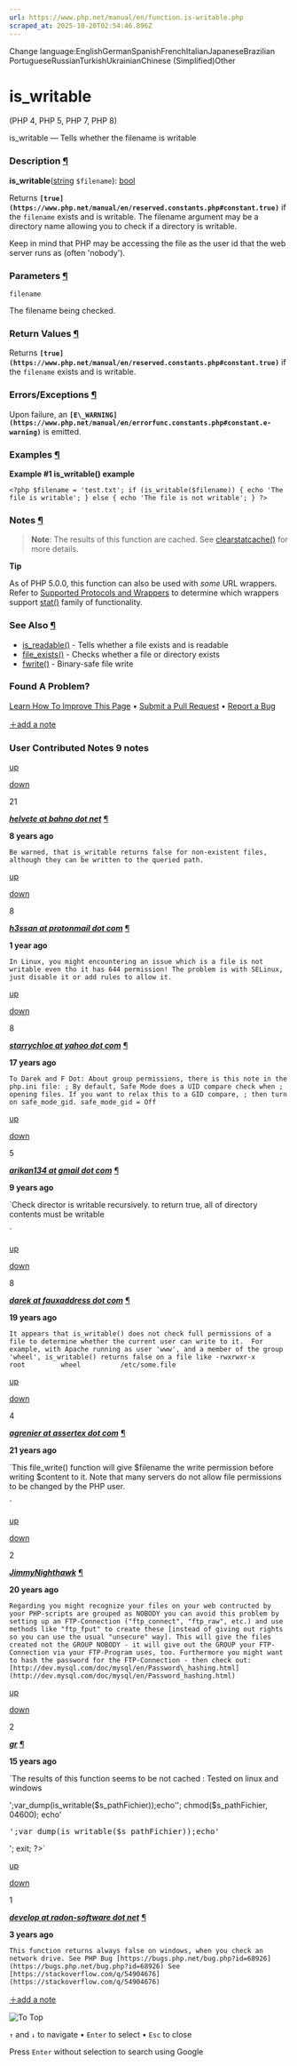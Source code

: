 ```yaml
---
url: https://www.php.net/manual/en/function.is-writable.php
scraped_at: 2025-10-20T02:54:46.896Z
---
```


Change language:EnglishGermanSpanishFrenchItalianJapaneseBrazilian PortugueseRussianTurkishUkrainianChinese (Simplified)Other

# is\_writable

(PHP 4, PHP 5, PHP 7, PHP 8)

is\_writable — Tells whether the filename is writable

### Description [¶](https://www.php.net/manual/en/function.is-writable.php\#refsect1-function.is-writable-description)

**is\_writable**([string](https://www.php.net/manual/en/language.types.string.php) `$filename`): [bool](https://www.php.net/manual/en/language.types.boolean.php)

Returns **`[true](https://www.php.net/manual/en/reserved.constants.php#constant.true)`** if the `filename` exists and is
writable. The filename argument may be a directory name allowing you
to check if a directory is writable.


Keep in mind that PHP may be accessing the file as the user id
that the web server runs as (often 'nobody').


### Parameters [¶](https://www.php.net/manual/en/function.is-writable.php\#refsect1-function.is-writable-parameters)

`filename`

The filename being checked.


### Return Values [¶](https://www.php.net/manual/en/function.is-writable.php\#refsect1-function.is-writable-returnvalues)

Returns **`[true](https://www.php.net/manual/en/reserved.constants.php#constant.true)`** if the `filename` exists and is
writable.


### Errors/Exceptions [¶](https://www.php.net/manual/en/function.is-writable.php\#refsect1-function.is-writable-errors)

Upon failure, an **`[E\_WARNING](https://www.php.net/manual/en/errorfunc.constants.php#constant.e-warning)`** is emitted.

### Examples [¶](https://www.php.net/manual/en/function.is-writable.php\#refsect1-function.is-writable-examples)

**Example #1 **is\_writable()** example**

`<?php
$filename = 'test.txt';
if (is_writable($filename)) {
    echo 'The file is writable';
} else {
    echo 'The file is not writable';
}
?>`

### Notes [¶](https://www.php.net/manual/en/function.is-writable.php\#refsect1-function.is-writable-notes)

> **Note**: The results of this
> function are cached. See [clearstatcache()](https://www.php.net/manual/en/function.clearstatcache.php) for
> more details.

**Tip**

As of PHP 5.0.0, this function
can also be used with _some_ URL wrappers. Refer to
[Supported Protocols and Wrappers](https://www.php.net/manual/en/wrappers.php) to determine which wrappers support
[stat()](https://www.php.net/manual/en/function.stat.php) family of functionality.

### See Also [¶](https://www.php.net/manual/en/function.is-writable.php\#refsect1-function.is-writable-seealso)

- [is\_readable()](https://www.php.net/manual/en/function.is-readable.php) \- Tells whether a file exists and is readable
- [file\_exists()](https://www.php.net/manual/en/function.file-exists.php) \- Checks whether a file or directory exists
- [fwrite()](https://www.php.net/manual/en/function.fwrite.php) \- Binary-safe file write

### Found A Problem?

[Learn How To Improve This Page](https://github.com/php/doc-base/blob/master/README.md "This will take you to our contribution guidelines on GitHub")
•
[Submit a Pull Request](https://github.com/php/doc-en/blob/master/reference/filesystem/functions/is-writable.xml)
•
[Report a Bug](https://github.com/php/doc-en/issues/new?body=From%20manual%20page:%20https:%2F%2Fphp.net%2Ffunction.is-writable%0A%0A---)

[＋add a note](https://www.php.net/manual/add-note.php?sect=function.is-writable&repo=en&redirect=https://www.php.net/manual/en/function.is-writable.php)

### User Contributed Notes 9 notes

[up](https://www.php.net/manual/vote-note.php?id=120625&page=function.is-writable&vote=up "Vote up!")

[down](https://www.php.net/manual/vote-note.php?id=120625&page=function.is-writable&vote=down "Vote down!")

21


[**_helvete at bahno dot net_**](https://www.php.net/manual/en/function.is-writable.php#120625) [¶](https://www.php.net/manual/en/function.is-writable.php#120625)

**8 years ago**

`Be warned, that is_writable returns false for non-existent files, although they can be written to the queried path.`

[up](https://www.php.net/manual/vote-note.php?id=129793&page=function.is-writable&vote=up "Vote up!")

[down](https://www.php.net/manual/vote-note.php?id=129793&page=function.is-writable&vote=down "Vote down!")

8


[**_h3ssan at protonmail dot com_**](https://www.php.net/manual/en/function.is-writable.php#129793) [¶](https://www.php.net/manual/en/function.is-writable.php#129793)

**1 year ago**

`In Linux, you might encountering an issue which is a file is not writable even tho it has 644 permission! The problem is with SELinux, just disable it or add rules to allow it.`

[up](https://www.php.net/manual/vote-note.php?id=80990&page=function.is-writable&vote=up "Vote up!")

[down](https://www.php.net/manual/vote-note.php?id=80990&page=function.is-writable&vote=down "Vote down!")

8


[**_starrychloe at yahoo dot com_**](https://www.php.net/manual/en/function.is-writable.php#80990) [¶](https://www.php.net/manual/en/function.is-writable.php#80990)

**17 years ago**

`To Darek and F Dot: About group permissions, there is this note in the php.ini file:
; By default, Safe Mode does a UID compare check when
; opening files. If you want to relax this to a GID compare,
; then turn on safe_mode_gid.
safe_mode_gid = Off`

[up](https://www.php.net/manual/vote-note.php?id=118667&page=function.is-writable&vote=up "Vote up!")

[down](https://www.php.net/manual/vote-note.php?id=118667&page=function.is-writable&vote=down "Vote down!")

5


[**_arikan134 at gmail dot com_**](https://www.php.net/manual/en/function.is-writable.php#118667) [¶](https://www.php.net/manual/en/function.is-writable.php#118667)

**9 years ago**

`Check director is writable recursively. to return true, all of directory contents  must be writable
<?php
function is_writable_r($dir) {
    if (is_dir($dir)) {
        if(is_writable($dir)){
            $objects = scandir($dir);
            foreach ($objects as $object) {
                if ($object != "." && $object != "..") {
                    if (!is_writable_r($dir."/".$object)) return false;
                    else continue;
                }
            }
            return true;
        }else{
            return false;
        }

    }else if(file_exists($dir)){
        return (is_writable($dir));

    }
}
?>`

[up](https://www.php.net/manual/vote-note.php?id=61331&page=function.is-writable&vote=up "Vote up!")

[down](https://www.php.net/manual/vote-note.php?id=61331&page=function.is-writable&vote=down "Vote down!")

8


[**_darek at fauxaddress dot com_**](https://www.php.net/manual/en/function.is-writable.php#61331) [¶](https://www.php.net/manual/en/function.is-writable.php#61331)

**19 years ago**

`It appears that is_writable() does not check full permissions of a file to determine whether the current user can write to it.  For example, with Apache running as user 'www', and a member of the group 'wheel', is_writable() returns false on a file like
-rwxrwxr-x           root         wheel          /etc/some.file`

[up](https://www.php.net/manual/vote-note.php?id=41194&page=function.is-writable&vote=up "Vote up!")

[down](https://www.php.net/manual/vote-note.php?id=41194&page=function.is-writable&vote=down "Vote down!")

4


[**_agrenier at assertex dot com_**](https://www.php.net/manual/en/function.is-writable.php#41194) [¶](https://www.php.net/manual/en/function.is-writable.php#41194)

**21 years ago**

`This file_write() function will give $filename the write permission before writing $content to it.
Note that many servers do not allow file permissions to be changed by the PHP user.
<?php
    function file_write($filename, &$content) {
        if (!is_writable($filename)) {
            if (!chmod($filename, 0666)) {
                 echo "Cannot change the mode of file ($filename)";
                 exit;
            };
        }
        if (!$fp = @fopen($filename, "w")) {
            echo "Cannot open file ($filename)";
            exit;
        }
        if (fwrite($fp, $content) === FALSE) {
            echo "Cannot write to file ($filename)";
            exit;
        }
        if (!fclose($fp)) {
            echo "Cannot close file ($filename)";
            exit;
        }
    }
?>`

[up](https://www.php.net/manual/vote-note.php?id=56673&page=function.is-writable&vote=up "Vote up!")

[down](https://www.php.net/manual/vote-note.php?id=56673&page=function.is-writable&vote=down "Vote down!")

2


[**_JimmyNighthawk_**](https://www.php.net/manual/en/function.is-writable.php#56673) [¶](https://www.php.net/manual/en/function.is-writable.php#56673)

**20 years ago**

`Regarding you might recognize your files on your web contructed by your PHP-scripts are grouped as NOBODY you can avoid this problem by setting up an FTP-Connection ("ftp_connect", "ftp_raw", etc.) and use methods like "ftp_fput" to create these [instead of giving out rights so you can use the usual "unsecure" way]. This will give the files created not the GROUP NOBODY - it will give out the GROUP your FTP-Connection via your FTP-Program uses, too.
Furthermore you might want to hash the password for the FTP-Connection - then check out:
[http://dev.mysql.com/doc/mysql/en/Password\_hashing.html](http://dev.mysql.com/doc/mysql/en/Password_hashing.html)`

[up](https://www.php.net/manual/vote-note.php?id=100267&page=function.is-writable&vote=up "Vote up!")

[down](https://www.php.net/manual/vote-note.php?id=100267&page=function.is-writable&vote=down "Vote down!")

2


[**_gr_**](https://www.php.net/manual/en/function.is-writable.php#100267) [¶](https://www.php.net/manual/en/function.is-writable.php#100267)

**15 years ago**

`The results of this function seems to be not cached :
Tested on linux and windows
<?php
chmod($s_pathFichier, 0400);
echo'<pre>';var_dump(is_writable($s_pathFichier));echo'</pre>';
chmod($s_pathFichier, 04600);
echo'<pre>';var_dump(is_writable($s_pathFichier));echo'</pre>';
exit;
?>`

[up](https://www.php.net/manual/vote-note.php?id=127479&page=function.is-writable&vote=up "Vote up!")

[down](https://www.php.net/manual/vote-note.php?id=127479&page=function.is-writable&vote=down "Vote down!")

1


[**_develop at radon-software dot net_**](https://www.php.net/manual/en/function.is-writable.php#127479) [¶](https://www.php.net/manual/en/function.is-writable.php#127479)

**3 years ago**

`This function returns always false on windows, when you check an network drive.
See PHP Bug [https://bugs.php.net/bug.php?id=68926](https://bugs.php.net/bug.php?id=68926)
See [https://stackoverflow.com/q/54904676](https://stackoverflow.com/q/54904676)`

[＋add a note](https://www.php.net/manual/add-note.php?sect=function.is-writable&repo=en&redirect=https://www.php.net/manual/en/function.is-writable.php)

![To Top](https://www.php.net/images/to-top@2x.png)

`↑` and `↓` to navigate •
`Enter` to select •
`Esc` to close


Press `Enter` without
selection to search using Google